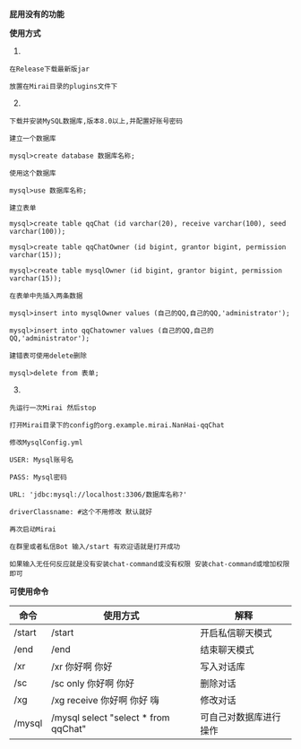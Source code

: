 **屁用没有的功能**


**使用方式**

1.

    在Release下载最新版jar
    
    放置在Mirai目录的plugins文件下

2.

    下载并安装MySQL数据库,版本8.0以上,并配置好账号密码
    
    建立一个数据库
    
    mysql>create database 数据库名称;
    
    使用这个数据库
    
    mysql>use 数据库名称;
    
    建立表单
    
    mysql>create table qqChat (id varchar(20), receive varchar(100), seed varchar(100));
    
    mysql>create table qqChatOwner (id bigint, grantor bigint, permission varchar(15));
    
    mysql>create table mysqlOwner (id bigint, grantor bigint, permission varchar(15));
    
    在表单中先插入两条数据
    
    mysql>insert into mysqlOwner values (自己的QQ,自己的QQ,'administrator');
    
    mysql>insert into qqChatowner values (自己的QQ,自己的QQ,'administrator');
    
    建错表可使用delete删除
    
    mysql>delete from 表单;
    

3.

    先运行一次Mirai 然后stop
    
    打开Mirai目录下的config的org.example.mirai.NanHai-qqChat
    
    修改MysqlConfig.yml
    
    USER: Mysql账号名
    
    PASS: Mysql密码
    
    URL: 'jdbc:mysql://localhost:3306/数据库名称?'
    
    driverClassname: #这个不用修改 默认就好
    
    再次启动Mirai
    
    在群里或者私信Bot 输入/start 有欢迎语就是打开成功
    
    如果输入无任何反应就是没有安装chat-command或没有权限 安装chat-command或增加权限即可

**可使用命令**

|  命令   | 使用方式  | 解释 |
|  ----  | ----  | ---- |
| /start  | /start | 开启私信聊天模式 |
| /end  | /end | 结束聊天模式 |
| /xr | /xr 你好啊 你好 | 写入对话库 |
| /sc | /sc only 你好啊 你好 | 删除对话 |
| /xg | /xg receive 你好啊 你好 嗨 | 修改对话 |
| /mysql | /mysql select "select * from qqChat" | 可自己对数据库进行操作 |
